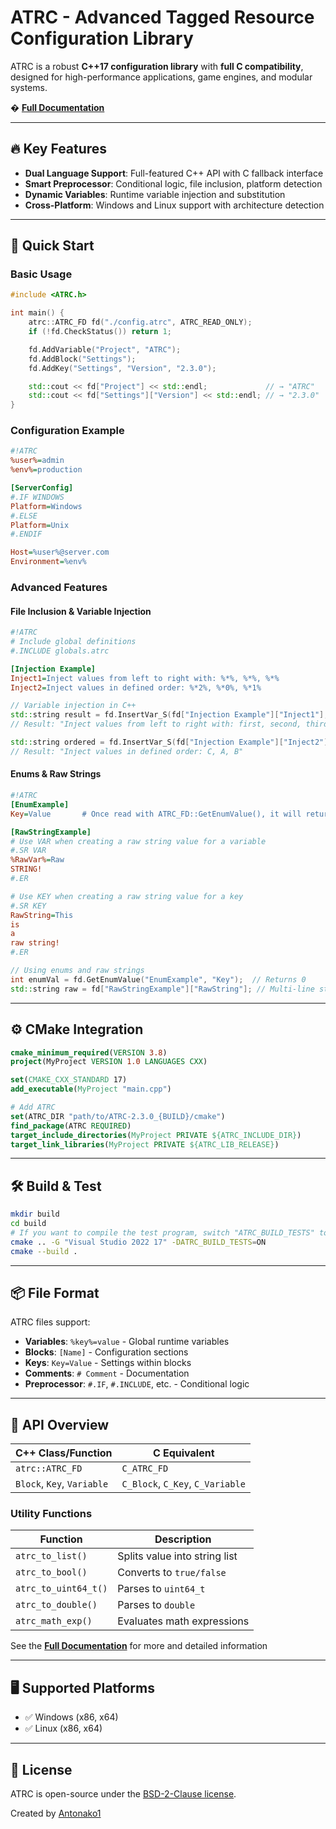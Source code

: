 # ATRC - Advanced Tagged Resource Configuration Library

ATRC is a robust **C++17 configuration library** with **full C compatibility**, designed for high-performance applications, game engines, and modular systems.

� **[Full Documentation](https://github.com/Antonako1/ATRC/blob/main/docs/)**

---

## 🔥 Key Features

- **Dual Language Support**: Full-featured C++ API with C fallback interface
- **Smart Preprocessor**: Conditional logic, file inclusion, platform detection
- **Dynamic Variables**: Runtime variable injection and substitution
- **Cross-Platform**: Windows and Linux support with architecture detection

---

## 🚀 Quick Start

### Basic Usage

```cpp
#include <ATRC.h>

int main() {
    atrc::ATRC_FD fd("./config.atrc", ATRC_READ_ONLY);
    if (!fd.CheckStatus()) return 1;

    fd.AddVariable("Project", "ATRC");
    fd.AddBlock("Settings");
    fd.AddKey("Settings", "Version", "2.3.0");

    std::cout << fd["Project"] << std::endl;             // → "ATRC"
    std::cout << fd["Settings"]["Version"] << std::endl; // → "2.3.0"
}
```

### Configuration Example

```ini
#!ATRC
%user%=admin
%env%=production

[ServerConfig]
#.IF WINDOWS
Platform=Windows
#.ELSE
Platform=Unix
#.ENDIF

Host=%user%@server.com
Environment=%env%
```

### Advanced Features

#### File Inclusion & Variable Injection
```ini
#!ATRC
# Include global definitions
#.INCLUDE globals.atrc

[Injection Example]
Inject1=Inject values from left to right with: %*%, %*%, %*%
Inject2=Inject values in defined order: %*2%, %*0%, %*1%
```

```cpp
// Variable injection in C++
std::string result = fd.InsertVar_S(fd["Injection Example"]["Inject1"], {"first", "second", "third"});
// Result: "Inject values from left to right with: first, second, third"

std::string ordered = fd.InsertVar_S(fd["Injection Example"]["Inject2"], {"A", "B", "C"});
// Result: "Inject values in defined order: C, A, B"
```

#### Enums & Raw Strings
```ini
#!ATRC
[EnumExample]
Key=Value       # Once read with ATRC_FD::GetEnumValue(), it will return 0

[RawStringExample]
# Use VAR when creating a raw string value for a variable
#.SR VAR
%RawVar%=Raw
STRING!
#.ER

# Use KEY when creating a raw string value for a key
#.SR KEY
RawString=This
is
a
raw string!
#.ER
```

```cpp
// Using enums and raw strings
int enumVal = fd.GetEnumValue("EnumExample", "Key");  // Returns 0
std::string raw = fd["RawStringExample"]["RawString"]; // Multi-line string preserved
```

---

## ⚙️ CMake Integration

```cmake
cmake_minimum_required(VERSION 3.8)
project(MyProject VERSION 1.0 LANGUAGES CXX)

set(CMAKE_CXX_STANDARD 17)
add_executable(MyProject "main.cpp")

# Add ATRC
set(ATRC_DIR "path/to/ATRC-2.3.0_{BUILD}/cmake")
find_package(ATRC REQUIRED)
target_include_directories(MyProject PRIVATE ${ATRC_INCLUDE_DIR})
target_link_libraries(MyProject PRIVATE ${ATRC_LIB_RELEASE})
```

---

## 🛠️ Build & Test

```bash
mkdir build
cd build
# If you want to compile the test program, switch "ATRC_BUILD_TESTS" to "ON"
cmake .. -G "Visual Studio 2022 17" -DATRC_BUILD_TESTS=ON
cmake --build .
```

---

## 📦 File Format

ATRC files support:

* **Variables**: `%key%=value` - Global runtime variables
* **Blocks**: `[Name]` - Configuration sections
* **Keys**: `Key=Value` - Settings within blocks
* **Comments**: `# Comment` - Documentation
* **Preprocessor**: `#.IF`, `#.INCLUDE`, etc. - Conditional logic

---

## 🧰 API Overview

| C++ Class/Function         | C Equivalent                     |
| -------------------------- | -------------------------------- |
| `atrc::ATRC_FD`            | `C_ATRC_FD`                      |
| `Block`, `Key`, `Variable` | `C_Block`, `C_Key`, `C_Variable` |

### Utility Functions

| Function             | Description                    |
| -------------------- | ------------------------------ |
| `atrc_to_list()`     | Splits value into string list  |
| `atrc_to_bool()`     | Converts to `true/false`       |
| `atrc_to_uint64_t()` | Parses to `uint64_t`           |
| `atrc_to_double()`   | Parses to `double`             |
| `atrc_math_exp()`    | Evaluates math expressions     |

See the **[Full Documentation](https://github.com/Antonako1/ATRC/blob/main/docs/)** for more and detailed information

---

## 🖥️ Supported Platforms

* ✅ Windows (x86, x64)
* ✅ Linux (x86, x64)

---

## 📄 License

ATRC is open-source under the [BSD-2-Clause license](LICENSE.txt).

Created by [Antonako1](https://github.com/antonako1)

